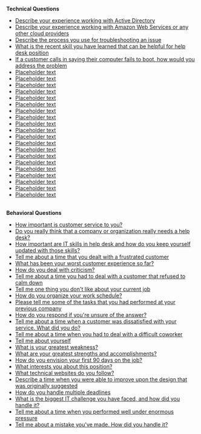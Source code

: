 <b>Technical Questions</b>
- [Describe your experience working with Active Directory	](https://drive.google.com/file/d/1PzeSJumIk3l5GcN3sLpbLf6kAZGwaPrs/view?usp=drive_link)
- [Describe your experience working with Amazon Web Services or any other cloud providers](https://drive.google.com/file/d/1nO80OU7dYQpECoBQJX0clpUMxbmAKa5u/view?usp=drive_link)
- [Describe the process you use for troubleshooting an issue](https://drive.google.com/file/d/1JgDZOQF658CWGBqX2D-9j5N7FCnIhrks/view?usp=drive_link)
- [What is the recent skill you have learned that can be helpful for help desk position](https://drive.google.com/file/d/1KGrS89p96pZdI93D39LQNvaSg16gdp5I/view?usp=drive_link)
- [If a customer calls in saying their computer fails to boot, how would you address the problem](https://drive.google.com/file/d/1SB5CjRIIwHMyuDwPaEwveZIW4CW1toTr/view?usp=drive_link)
- [Placeholder text](githublink)
- [Placeholder text](gitbublink)
- [Placeholder text](githublink)
- [Placeholder text](gitbublink)
- [Placeholder text](githublink)
- [Placeholder text](gitbublink)
- [Placeholder text](githublink)
- [Placeholder text](gitbublink)
- [Placeholder text](githublink)
- [Placeholder text](gitbublink)
- [Placeholder text](githublink)
- [Placeholder text](githublink)
- [Placeholder text](gitbublink)
- [Placeholder text](githublink)
- [Placeholder text](gitbublink)
- [Placeholder text](githublink)
- [Placeholder text](gitbublink)
- [Placeholder text](githublink)
- [Placeholder text](gitbublink)
- [Placeholder text](githublink)

<br> <b>Behavioral Questions</b>
- [How important is customer service to you?](https://drive.google.com/file/d/1cQac3Xu5NWm3cIp1L8gvoF3yB8yxwfQF/view?usp=drive_link)
- [Do you really think that a company or organization really needs a help desk?](https://drive.google.com/file/d/1owio21_YUMTmyl9sCToJDL7100qNqULa/view?usp=drive_link)
- [How important are IT skills in help desk and how do you keep yourself updated with those skills?](https://drive.google.com/file/d/1VyclRQdSRGdeh7ftlBckKn1xzS30X_zO/view?usp=drive_link)
- [Tell me about a time that you dealt with a frustrated customer](https://drive.google.com/file/d/1UnOWVhL9EaMDALamf4hPBoXARI7-xFn7/view?usp=drive_link)
- [What has been your worst customer experience so far?](https://drive.google.com/file/d/1kQpEzwmhR-AyXvJEsQ59BffRYanSQO7K/view?usp=drive_link)
- [How do you deal with criticism?](https://drive.google.com/file/d/1dTQNa_rCA-HVXBdEtbzu_w1q6tzP-6uM/view?usp=drive_link)
- [Tell me about a time you had to deal with a customer that refused to calm down](https://drive.google.com/file/d/1bYP4Gn4Ciu3R4pOilC4kzercT36ESKz-/view?usp=drive_link)
- [Tell me one thing you don't like about your current job](https://drive.google.com/file/d/1JwsCrBA1n05bYTm0f9PUeY-Li7NSpQKQ/view?usp=drive_link)
- [How do you organize your work schedule?](https://drive.google.com/file/d/11pFbJKbOCcYLCmqmHBPVvmJlSSymGuj1/view?usp=drive_link)
- [Please tell me some of the tasks that you had performed at your previous company](https://drive.google.com/file/d/1wPi3FgbrAYl3Yz0Lb0SJvWxx3kQDn68A/view?usp=drive_link)
- [How do you respond if you're unsure of the answer?](https://drive.google.com/file/d/1tgiY5l6bUoof_DOcAdFOtuv32wZs-5xu/view?usp=drive_link)
- [Tell me about a time when a customer was dissatisfied with your service.
What did you do?
](https://drive.google.com/file/d/1hi7P2bjiuhWIjpfNiWrmfHGKluwAawDM/view?usp=drive_link)
- [Tell me about a time when you had to deal with a difficult coworker](https://drive.google.com/file/d/1osK74F1j7eXxN_q7gH1zmAj00FsCKpQZ/view?usp=drive_link)
- [Tell me about yourself](https://drive.google.com/file/d/1Y7S9Cr-7OT4TgD5wYj6Ysm3IzSyuMHgQ/view?usp=drive_link)
- [What is your greatest weakness?](https://drive.google.com/file/d/1S-G0LDT4fSZ9CAvYqIukcWdl5M0sYWkC/view?usp=drive_link)
- [What are your greatest strengths and accomplishments?](https://drive.google.com/file/d/18Pl4wZWQmDlDup2jVo3wky7adymH6iTO/view?usp=drive_link)
- [How do you envision your first 90 days on the job?](https://drive.google.com/file/d/1K-Nf3m_QOt9g0NUoizA05FFF4Plcweom/view?usp=drive_link)
- [What interests you about this position?](https://drive.google.com/file/d/1lcjObJ77HkPghAaIm3_lv8Hj_SuPd-Rz/view?usp=drive_link)
- [What technical websites do you follow?](https://drive.google.com/file/d/16FcYpo5yHQhjzHtCoMAlpdmKW9X-XySK/view?usp=drive_link)
- [Describe a time when you were able to improve upon the design that was originally suggested](https://drive.google.com/file/d/1EDyXA3Z4_9VOzqRm_5Lw6v_4Ddn8NSW4/view?usp=drive_link)
- [How do you handle multiple deadlines](https://drive.google.com/file/d/1aVfsLJpWAzaC8Oe6v97pzrzMZMPZJ_WT/view?usp=drive_link)
- [What is the biggest IT challenge you have faced, and how did you handle it?](https://drive.google.com/file/d/13YMUTJHJ-gSk2B8uEt1Y8vl4Z15gCSoo/view?usp=drive_link)
- [Tell me about a time when you performed well under enormous pressure](https://drive.google.com/file/d/1ukjJeMY7wbG3TCGiU5-gPwmkrZ1-ia4i/view?usp=drive_link)
- [Tell me about a mistake you've made. How did you handle it?](https://drive.google.com/file/d/1JhurWlkd3uyqGW5cUVzHkL2EIN0H28JK/view?usp=drive_link)

